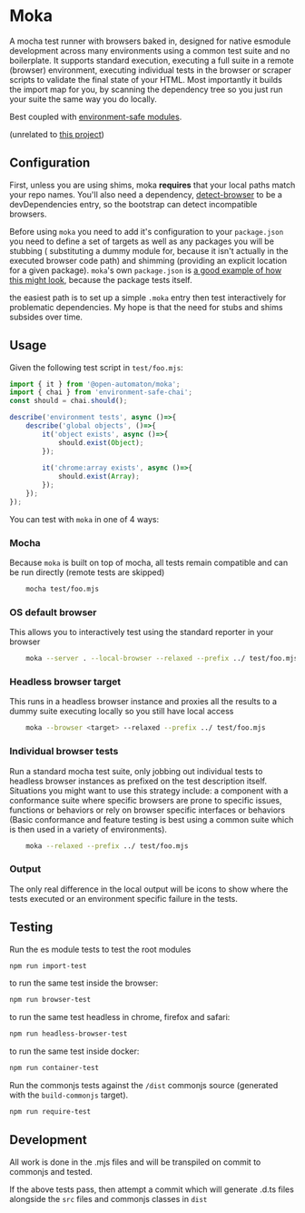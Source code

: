 Moka
====
A mocha test runner with browsers baked in, designed for native esmodule development across many environments using a common test suite and no boilerplate. It supports standard execution, executing a full suite in a remote (browser) environment, executing individual tests in the browser or scraper scripts to validate the final state of your HTML. Most importantly it builds the import map for you, by scanning the dependency tree so you just run your suite the same way you do locally.

Best coupled with [environment-safe modules](https://github.com/environment-safe).

(unrelated to [this project](https://www.npmjs.com/package/moka))

Configuration
-------------

First, unless you are using shims, moka **requires** that your local paths match your repo names. You'll also need a dependency, [detect-browser](https://www.npmjs.com/package/detect-browser) to be a devDependencies entry, so the bootstrap can detect incompatible browsers.

Before using `moka` you need to add it's configuration to your `package.json` you need to define a set of targets as well as any packages you will be stubbing ( substituting a dummy module for, because it isn't actually in the executed browser code path) and shimming (providing an explicit location for a given package). `moka`'s own `package.json` is [a good example of how this might look](https://github.com/open-automaton/moka/blob/master/package.json#L53-L83), because the package tests itself.

the easiest path is to set up a simple `.moka` entry then test interactively for problematic dependencies. My hope is that the need for stubs and shims subsides over time.

Usage
-----
Given the following test script in `test/foo.mjs`:

```javascript
import { it } from '@open-automaton/moka';
import { chai } from 'environment-safe-chai';
const should = chai.should();

describe('environment tests', async ()=>{
    describe('global objects', ()=>{
        it('object exists', async ()=>{
            should.exist(Object);
        });
        
        it('chrome:array exists', async ()=>{
            should.exist(Array);
        });
    });
});
```

You can test with `moka` in one of 4 ways:

### Mocha

Because `moka` is built on top of mocha, all tests remain compatible and can be run directly (remote tests are skipped)

```bash
    mocha test/foo.mjs
```

### OS default browser

This allows you to interactively test using the standard reporter in your browser

```bash
    moka --server . --local-browser --relaxed --prefix ../ test/foo.mjs
```

### Headless browser target

This runs in a headless browser instance and proxies all the results to a dummy suite executing locally so you still have local access

```bash
    moka --browser <target> --relaxed --prefix ../ test/foo.mjs
```

### Individual browser tests

Run a standard mocha test suite, only jobbing out individual tests to headless browser instances as prefixed on the test description itself. Situations you might want to use this strategy include: a component with a conformance suite where specific browsers are prone to specific issues, functions or behaviors or rely on browser specific interfaces or behaviors (Basic conformance and feature testing is best using a common suite which is then used in a variety of environments).

```bash
    moka --relaxed --prefix ../ test/foo.mjs
```

### Output

The only real difference in the local output will be icons to show where the tests executed or an environment specific failure in the tests.

Testing
-------

Run the es module tests to test the root modules
```bash
npm run import-test
```
to run the same test inside the browser:

```bash
npm run browser-test
```
to run the same test headless in chrome, firefox and safari:
```bash
npm run headless-browser-test
```

to run the same test inside docker:
```bash
npm run container-test
```

Run the commonjs tests against the `/dist` commonjs source (generated with the `build-commonjs` target).
```bash
npm run require-test
```

Development
-----------
All work is done in the .mjs files and will be transpiled on commit to commonjs and tested.

If the above tests pass, then attempt a commit which will generate .d.ts files alongside the `src` files and commonjs classes in `dist`

